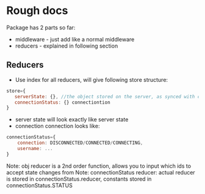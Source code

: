 # Rough docs

Package has 2 parts so far:

 - middleware - just add like a normal middleware
 - reducers - explained in following section
 
## Reducers

 - Use index for all reducers, will give following store structure:
 ```javascript
 store={
    serverState: {}, //the object stored on the server, as synced with client
    connectionStatus: {} connectiontion
 }
```

- server state will look exactly like server state
- connection connection looks like:
```javascript
connectionStatus={
    connection: DISCONNECTED/CONNECTED/CONNECTING,
    username: ...
}
```

Note: obj reducer is a 2nd order function, allows you to input which ids to accept state changes from
Note: connectionStatus reducer: actual reducer is stored in connectionStatus.reducer, constants stored in
connectionStatus.STATUS